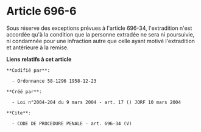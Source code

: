 # Article 696-6

Sous réserve des exceptions prévues à l'article 696-34, l'extradition n'est accordée qu'à la condition que la personne
extradée ne sera ni poursuivie, ni condamnée pour une infraction autre que celle ayant motivé l'extradition et antérieure à
la remise.

**Liens relatifs à cet article**

	**Codifié par**:

	  - Ordonnance 58-1296 1958-12-23

	**Créé par**:

	  - Loi n°2004-204 du 9 mars 2004 - art. 17 () JORF 10 mars 2004

	**Cite**:

	  - CODE DE PROCEDURE PENALE - art. 696-34 (V)
